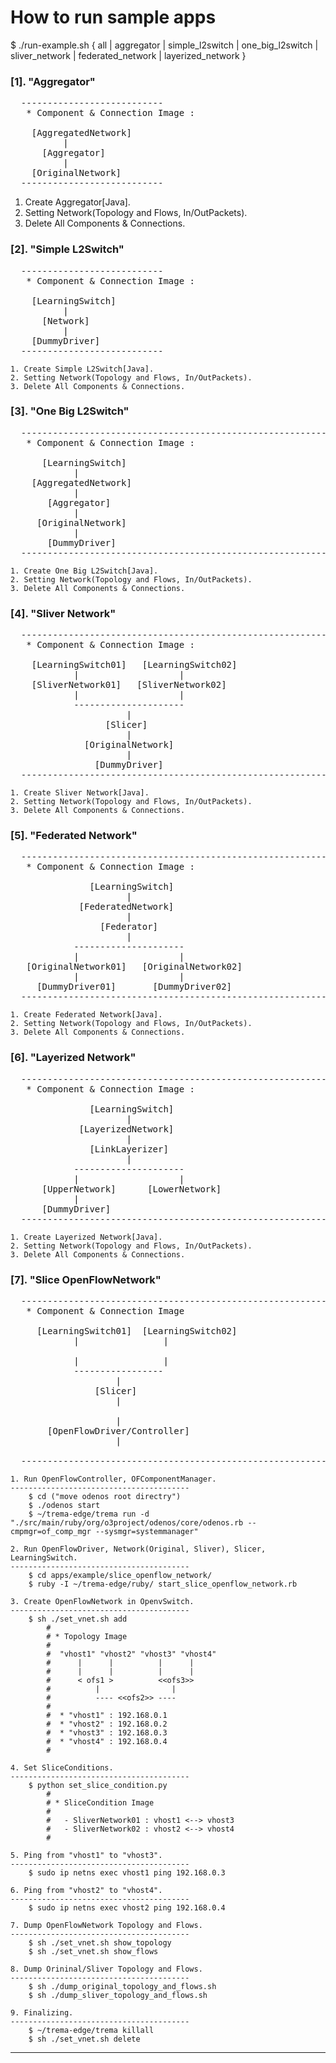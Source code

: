 How to run sample apps
==========================

  $ ./run-example.sh { all | aggregator | simple_l2switch | one_big_l2switch
                        | sliver_network | federated_network | layerized_network }


### [1]. "Aggregator" 

<pre>
  ---------------------------
   * Component & Connection Image :

    [AggregatedNetwork]
          |
      [Aggregator] 
          |
    [OriginalNetwork]
  ---------------------------
</pre>

  1. Create Aggregator[Java]. 
  2. Setting Network(Topology and Flows, In/OutPackets).  
  3. Delete All Components & Connections.  

### [2]. "Simple L2Switch"
<pre>
  ---------------------------
   * Component & Connection Image :

    [LearningSwitch]
          |
      [Network]
          |
    [DummyDriver]
  ---------------------------
</pre>

    1. Create Simple L2Switch[Java]. 
    2. Setting Network(Topology and Flows, In/OutPackets).  
    3. Delete All Components & Connections.  


### [3]. "One Big L2Switch"
<pre>
  ------------------------------------------------------------
   * Component & Connection Image :

      [LearningSwitch]
            |
    [AggregatedNetwork] 
            |
       [Aggregator]
            |
     [OriginalNetwork]
            |
       [DummyDriver]
  ------------------------------------------------------------
</pre>

    1. Create One Big L2Switch[Java]. 
    2. Setting Network(Topology and Flows, In/OutPackets).  
    3. Delete All Components & Connections.  


### [4]. "Sliver Network"
<pre>
  ------------------------------------------------------------
   * Component & Connection Image :

    [LearningSwitch01]   [LearningSwitch02]
            |                   |
    [SliverNetwork01]   [SliverNetwork02] 
            |                   |
            ---------------------
                      |
                  [Slicer]
                      |
              [OriginalNetwork]
                      |
                [DummyDriver]
  ------------------------------------------------------------
</pre>

    1. Create Sliver Network[Java]. 
    2. Setting Network(Topology and Flows, In/OutPackets).  
    3. Delete All Components & Connections.  


### [5]. "Federated Network"
<pre>
  ------------------------------------------------------------
   * Component & Connection Image :

               [LearningSwitch]
                      |
             [FederatedNetwork]
                      |
                 [Federator]
                      |
            ---------------------
            |                   |
   [OriginalNetwork01]   [OriginalNetwork02]
            |                   |
     [DummyDriver01]       [DummyDriver02] 
  ------------------------------------------------------------
</pre>

    1. Create Federated Network[Java]. 
    2. Setting Network(Topology and Flows, In/OutPackets).  
    3. Delete All Components & Connections.  


### [6]. "Layerized Network"
<pre>
  ------------------------------------------------------------
   * Component & Connection Image :

               [LearningSwitch]
                      |
             [LayerizedNetwork]
                      |
               [LinkLayerizer]
                      |
            ---------------------
            |                   |
      [UpperNetwork]      [LowerNetwork]
            |
      [DummyDriver]
  ------------------------------------------------------------
</pre>

    1. Create Layerized Network[Java]. 
    2. Setting Network(Topology and Flows, In/OutPackets).  
    3. Delete All Components & Connections.  


### [7]. "Slice OpenFlowNetwork"

<pre>
  ------------------------------------------------------------
   * Component & Connection Image
        
     [LearningSwitch01]  [LearningSwitch02]
            |                | 
     <SliverNetwork01>   <SliverNetwork02> 
            |                | 
            ----------------- 
                    | 
                [Slicer]
                    | 
            <OriginalNetwork>
                    | 
       [OpenFlowDriver/Controller]
                    | 
             <OpenFlowNetrok> 
  ------------------------------------------------------------
</pre>

    1. Run OpenFlowController, OFComponentManager. 
    ----------------------------------------
        $ cd ("move odenos root directry")
        $ ./odenos start 
        $ ~/trema-edge/trema run -d "./src/main/ruby/org/o3project/odenos/core/odenos.rb --cmpmgr=of_comp_mgr --sysmgr=systemmanager" 

    2. Run OpenFlowDriver, Network(Original, Sliver), Slicer, LearningSwitch. 
    ----------------------------------------
        $ cd apps/example/slice_openflow_network/
        $ ruby -I ~/trema-edge/ruby/ start_slice_openflow_network.rb 

    3. Create OpenFlowNetwork in OpenvSwitch. 
    ----------------------------------------
        $ sh ./set_vnet.sh add
            #
            # * Topology Image
            # 
            #  "vhost1" "vhost2" "vhost3" "vhost4"
            #      |      |          |      |
            #      |      |          |      |
            #      < ofs1 >          <<ofs3>>
            #          |                |
            #          ---- <<ofs2>> ---- 
            #
            #  * "vhost1" : 192.168.0.1
            #  * "vhost2" : 192.168.0.2
            #  * "vhost3" : 192.168.0.3
            #  * "vhost4" : 192.168.0.4
            #

    4. Set SliceConditions. 
    ----------------------------------------
        $ python set_slice_condition.py
            #
            # * SliceCondition Image
            #
            #   - SliverNetwork01 : vhost1 <--> vhost3 
            #   - SliverNetwork02 : vhost2 <--> vhost4 
            # 

    5. Ping from "vhost1" to "vhost3". 
    ----------------------------------------
        $ sudo ip netns exec vhost1 ping 192.168.0.3

    6. Ping from "vhost2" to "vhost4". 
    ----------------------------------------
        $ sudo ip netns exec vhost2 ping 192.168.0.4

    7. Dump OpenFlowNetwork Topology and Flows. 
    ----------------------------------------
        $ sh ./set_vnet.sh show_topology
        $ sh ./set_vnet.sh show_flows 

    8. Dump Orininal/Sliver Topology and Flows. 
    ----------------------------------------
        $ sh ./dump_original_topology_and_flows.sh
        $ sh ./dump_sliver_topology_and_flows.sh

    9. Finalizing. 
    ----------------------------------------
        $ ~/trema-edge/trema killall 
        $ sh ./set_vnet.sh delete 


---------------------------------------
